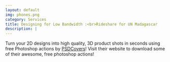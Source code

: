 ```yaml
---
layout: default
img: phones.png
category: Services
title: Designing for Low Bandwidth :<br>Rideshare for UN Madagascar
description: |
---
```

  Turn your 2D designs into high quality, 3D
  product shots in seconds using free Photoshop actions by [PSDCovers](http://www.psdcovers.com/)! Visit
  their website to download some of their awesome, free photoshop actions!
